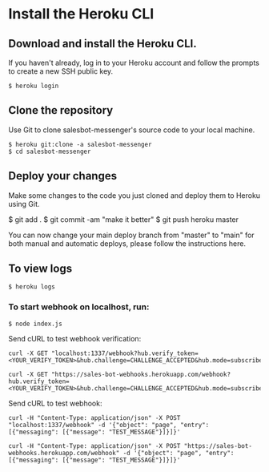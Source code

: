 # Install the Heroku CLI

## Download and install the Heroku CLI.

If you haven't already, log in to your Heroku account and follow the prompts to create a new SSH public key.

    $ heroku login

## Clone the repository

Use Git to clone salesbot-messenger's source code to your local machine.

    $ heroku git:clone -a salesbot-messenger
    $ cd salesbot-messenger

## Deploy your changes

Make some changes to the code you just cloned and deploy them to Heroku using Git.

$ git add .
$ git commit -am "make it better"
$ git push heroku master

You can now change your main deploy branch from "master" to "main" for both manual and automatic deploys, please follow the instructions here.

## To view logs

    $ heroku logs

### To start webhook on localhost, run:

    $ node index.js

Send cURL to test webhook verification:

    curl -X GET "localhost:1337/webhook?hub.verify_token=<YOUR_VERIFY_TOKEN>&hub.challenge=CHALLENGE_ACCEPTED&hub.mode=subscribe"

    curl -X GET "https://sales-bot-webhooks.herokuapp.com/webhook?hub.verify_token=<YOUR_VERIFY_TOKEN>&hub.challenge=CHALLENGE_ACCEPTED&hub.mode=subscribe"

Send cURL to test webhook:

    curl -H "Content-Type: application/json" -X POST "localhost:1337/webhook" -d '{"object": "page", "entry": [{"messaging": [{"message": "TEST_MESSAGE"}]}]}'

    curl -H "Content-Type: application/json" -X POST "https://sales-bot-webhooks.herokuapp.com/webhook" -d '{"object": "page", "entry": [{"messaging": [{"message": "TEST_MESSAGE"}]}]}'
